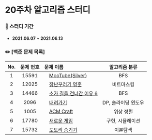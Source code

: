 # 20주차 알고리즘 스터디

### 📖 스터디 기간
- #### 2021.06.07 ~ 2021.06.13


### ✏️ [백준 문제 목록]
|No.|문제 번호|문제 이름|알고리즘 분류|
|:---:|:---:|:---|:---:| 
|1|15591|<img src="https://d2gd6pc034wcta.cloudfront.net/tier/11.svg" width="12"> [MooTube(Silver)](https://www.acmicpc.net/problem/15591)|BFS| 
|2|12025|<img src="https://d2gd6pc034wcta.cloudfront.net/tier/11.svg" width="12"> [장난꾸러기 영훈](https://www.acmicpc.net/problem/12025)|비트마스킹| 
|3|14466|<img src="https://d2gd6pc034wcta.cloudfront.net/tier/12.svg" width="12"> [소가 길을 건너간 이유 6](https://www.acmicpc.net/problem/14466)|BFS|
|4|2096|<img src="https://d2gd6pc034wcta.cloudfront.net/tier/12.svg" width="12"> [내려가기](https://www.acmicpc.net/problem/2096)|DP, 슬라이딩 윈도우|
|5|1005|<img src="https://d2gd6pc034wcta.cloudfront.net/tier/13.svg" width="12"> [ACM Craft](https://www.acmicpc.net/problem/1005)|위상 정렬|
|6|17780|<img src="https://d2gd6pc034wcta.cloudfront.net/tier/14.svg" width="12"> [새로운 게임](https://www.acmicpc.net/problem/17780)|구현, 시뮬레이션|
|7|15732|<img src="https://d2gd6pc034wcta.cloudfront.net/tier/14.svg" width="12"> [도토리 숨기기](https://www.acmicpc.net/problem/15732)|이분탐색|
